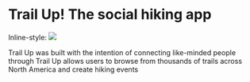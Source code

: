 # Trail Up! The social hiking app

Inline-style:
![](https://github.com/MrAaronOlsen/trail-up/app/assets/images/readme_picture_landing.jpg)

Trail Up was built with the intention of connecting like-minded people through
Trail Up allows users to browse from thousands of trails across North America and create hiking events
